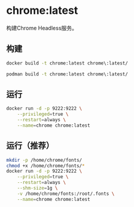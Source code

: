 # chrome:latest

构建Chrome Headless服务。

## 构建
```bash
docker build -t chrome:latest chrome\:latest/

podman build -t chrome:latest chrome\:latest/
```

## 运行
```bash
docker run -d -p 9222:9222 \
    --privileged=true \
    --restart=always \
    --name=chrome chrome:latest
```

## 运行（推荐）
```bash
mkdir -p /home/chrome/fonts/
chmod +x /home/chrome/fonts/*
docker run -d -p 9222:9222 \
    --privileged=true \
    --restart=always \
    --shm-size=1g \
    -v /home/chrome/fonts:/root/.fonts \
    --name=chrome chrome:latest
```
